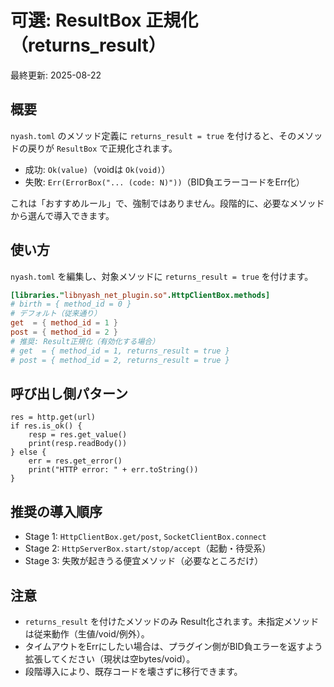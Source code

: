 # 可選: ResultBox 正規化（returns_result）

最終更新: 2025-08-22

## 概要
`nyash.toml` のメソッド定義に `returns_result = true` を付けると、そのメソッドの戻りが `ResultBox` で正規化されます。
- 成功: `Ok(value)`（voidは `Ok(void)`）
- 失敗: `Err(ErrorBox("... (code: N)"))`（BID負エラーコードをErr化）

これは「おすすめルール」で、強制ではありません。段階的に、必要なメソッドから選んで導入できます。

## 使い方
`nyash.toml` を編集し、対象メソッドに `returns_result = true` を付けます。

```toml
[libraries."libnyash_net_plugin.so".HttpClientBox.methods]
# birth = { method_id = 0 }
# デフォルト（従来通り）
get  = { method_id = 1 }
post = { method_id = 2 }
# 推奨: Result正規化（有効化する場合）
# get  = { method_id = 1, returns_result = true }
# post = { method_id = 2, returns_result = true }
```

## 呼び出し側パターン
```nyash
res = http.get(url)
if res.is_ok() {
    resp = res.get_value()
    print(resp.readBody())
} else {
    err = res.get_error()
    print("HTTP error: " + err.toString())
}
```

## 推奨の導入順序
- Stage 1: `HttpClientBox.get/post`, `SocketClientBox.connect`
- Stage 2: `HttpServerBox.start/stop/accept`（起動・待受系）
- Stage 3: 失敗が起きうる便宜メソッド（必要なところだけ）

## 注意
- `returns_result` を付けたメソッドのみ Result化されます。未指定メソッドは従来動作（生値/void/例外）。
- タイムアウトをErrにしたい場合は、プラグイン側がBID負エラーを返すよう拡張してください（現状は空bytes/void）。
- 段階導入により、既存コードを壊さずに移行できます。

